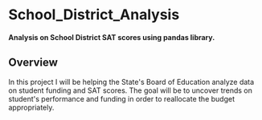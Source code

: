 # School_District_Analysis
#### Analysis on School District SAT scores using pandas library. 

## Overview 

In this project I will be helping the State's Board of Education analyze data on student funding and SAT scores. The goal will be to uncover trends on student's performance and funding in order to reallocate the budget appropriately. 
